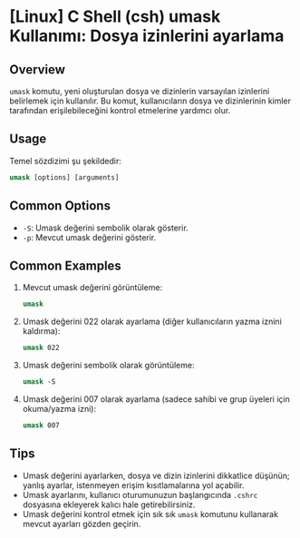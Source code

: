# [Linux] C Shell (csh) umask Kullanımı: Dosya izinlerini ayarlama

## Overview
`umask` komutu, yeni oluşturulan dosya ve dizinlerin varsayılan izinlerini belirlemek için kullanılır. Bu komut, kullanıcıların dosya ve dizinlerinin kimler tarafından erişilebileceğini kontrol etmelerine yardımcı olur.

## Usage
Temel sözdizimi şu şekildedir:
```csh
umask [options] [arguments]
```

## Common Options
- `-S`: Umask değerini sembolik olarak gösterir.
- `-p`: Mevcut umask değerini gösterir.

## Common Examples
1. Mevcut umask değerini görüntüleme:
   ```csh
   umask
   ```

2. Umask değerini 022 olarak ayarlama (diğer kullanıcıların yazma iznini kaldırma):
   ```csh
   umask 022
   ```

3. Umask değerini sembolik olarak görüntüleme:
   ```csh
   umask -S
   ```

4. Umask değerini 007 olarak ayarlama (sadece sahibi ve grup üyeleri için okuma/yazma izni):
   ```csh
   umask 007
   ```

## Tips
- Umask değerini ayarlarken, dosya ve dizin izinlerini dikkatlice düşünün; yanlış ayarlar, istenmeyen erişim kısıtlamalarına yol açabilir.
- Umask ayarlarını, kullanıcı oturumunuzun başlangıcında `.cshrc` dosyasına ekleyerek kalıcı hale getirebilirsiniz.
- Umask değerini kontrol etmek için sık sık `umask` komutunu kullanarak mevcut ayarları gözden geçirin.